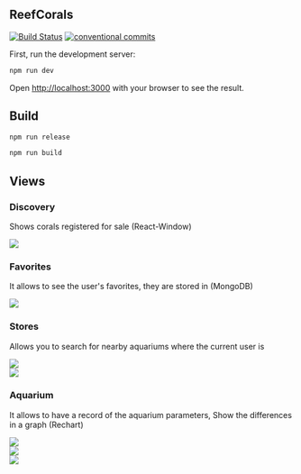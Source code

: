 ## ReefCorals

[![Build Status](https://travis-ci.com/mtorre4580/app-reef.svg?branch=master)](https://travis-ci.com/mtorre4580/app-reef)
[![conventional commits](https://img.shields.io/badge/Conventional%20Commits-1.0.0-yellow.svg)](https://conventionalcommits.org)

First, run the development server:

```bash
npm run dev
```

Open [http://localhost:3000](http://localhost:3000) with your browser to see the result.

## Build


```bash
npm run release
```

```bash
npm run build
```

## Views

### Discovery

Shows corals registered for sale (React-Window)

<div style="text-align:left;margin:auto">
    <img src="https://github.com/mtorre4580/app-reef/blob/master/docs/views/discovery/mobile/discovery_mobile.png" />
</div>

### Favorites

It allows to see the user's favorites, they are stored in (MongoDB)

<div style="text-align:left;margin:auto">
    <img src="https://github.com/mtorre4580/app-reef/blob/master/docs/views/favorites/mobile/favorites_mobile.png" />
</div>

### Stores

Allows you to search for nearby aquariums where the current user is

<div style="text-align:left;margin:auto">
    <img src="https://github.com/mtorre4580/app-reef/blob/master/docs/views/stores/mobile/stores_mobile_map.png" />
</div>

<div style="text-align:left;margin:auto">
    <img src="https://github.com/mtorre4580/app-reef/blob/master/docs/views/stores/mobile/stores_mobile_map_list.png" />
</div>

### Aquarium

It allows to have a record of the aquarium parameters, Show the differences in a graph (Rechart)
<div style="text-align:left;margin:auto">
    <img src="https://github.com/mtorre4580/app-reef/blob/master/docs/views/aquarium/mobile/aquarium_mobile.png" />
</div>

<div style="text-align:left;margin:auto">
    <img src="https://github.com/mtorre4580/app-reef/blob/master/docs/views/aquarium/mobile/aquarium_mobile_metrics.png" />
</div>

<div style="text-align:left;margin:auto">
    <img src="https://github.com/mtorre4580/app-reef/blob/master/docs/views/aquarium/mobile/aquarium_mobile_edit_param.png" />
</div>
